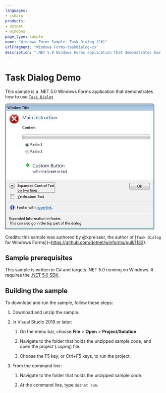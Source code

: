 ```yaml
---
languages:
- csharp
products:
- dotnet
- windows
page_type: sample
name: "Windows Forms Sample: Task Dialog (C#)"
urlFragment: "Windows Forms-taskdialog-cs"
description: ".NET 5.0 Windows Forms application that demonstrates how to use Task Dialog"
---
```


# Task Dialog Demo

This sample is a .NET 5.0 Windows Forms application that demonstrates how to use [`Task Dialog`](https://docs.microsoft.com/dotnet/api/system.windows.forms.taskdialog).

![Screenshot](../images/screenshot.jpg)

Credits: this sample was authored by @kpreisser, the author of [`Task Dialog` for Windows Forms](<<https://github.com/dotnet/winforms/pull/1133>).

## Sample prerequisites

This sample is written in C# and targets .NET 5.0 running on Windows. It requires the [.NET 5.0 SDK](https://dotnet.microsoft.com/download/dotnet/5.0).

## Building the sample

To download and run the sample, follow these steps:

01. Download and unzip the sample.

01. In Visual Studio 2019 or later:

    01. On the menu bar, choose **File** > **Open** > **Project/Solution**.

    01. Navigate to the folder that holds the unzipped sample code, and open the project (*.csproj*) file.

    01. Choose the F5 key, or Ctrl+F5 keys, to run the project.

01. From the command line:

    01. Navigate to the folder that holds the unzipped sample code.

    01. At the command line, type `dotnet run`.
